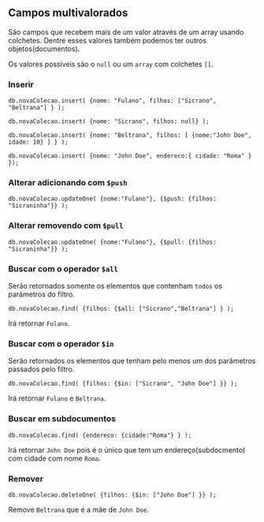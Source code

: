 ## Campos multivalorados
  
São campos que recebem mais de um valor através de um array usando colchetes. Dentre esses valores também podemos ter outros objetos(documentos).  
  
Os valores possíveis são o `null` ou um `array` com colchetes `[]`.

### Inserir
  
`db.novaColecao.insert( {nome: "Fulano", filhos: ["Sicrano", "Beltrana"] } );`  

`db.novaColecao.insert( {nome: "Sicrano", filhos: null} );`  

`db.novaColecao.insert( {nome: "Beltrana", filhos: [ {nome:"John Doe", idade: 10} ] } );`  
      
`db.novaColecao.insert( {nome: "John Doe", endereco:{ cidade: "Roma" } });`  
  

### Alterar adicionando com `$push`
  
`db.novaColecao.updateOne( {nome:"Fulano"}, {$push: {filhos: "Sicraninha"}} );`    
  

### Alterar removendo com `$pull`
  
`db.novaColecao.updateOne( {nome:"Fulano"}, {$pull: {filhos: "Sicraninha"}} );`    
  

### Buscar com o operador `$all`
    
Serão retornados somente os elementos que contenham `todos` os parâmetros do filtro.
  
`db.novaColecao.find( {filhos: {$all: ["Sicrano","Beltrana"] } );`  
  
Irá retornar `Fulano`.
  

### Buscar com o operador `$in`
  
Serão retornados os elementos que tenham pelo menos um dos parâmetros passados pelo filtro.  

`db.novaColecao.find( {filhos: {$in: ["Sicrano", "John Doe"] }} );`  
     
Irá retornar `Fulano` e `Beltrana`.     
  

### Buscar em subdocumentos
    
`db.novaColecao.find( {endereco: {cidade:"Roma"} } );`  
  
Irá retornar `John Doe` pois é o único que tem um endereço(subdocmento) com cidade com nome `Roma`.  
  

### Remover
  
`db.novaColecao.deleteOne( {filhos: {$in: ["John Doe"] }} );`    
  
Remove `Beltrana` que é a mãe de `John Doe`.  
  


